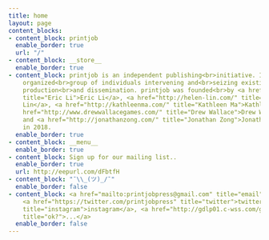 ```yaml
---
title: home
layout: page
content_blocks:
- content_block: printjob
  enable_border: true
  url: "/"
- content_block: __store__
  enable_border: true
- content_block: printjob is an independent publishing<br>initiative. It is a loosely
    organized<br>group of individuals intervening and<br>seizing existing means of
    production<br>and dissemination. printjob was founded<br>by <a href="https://eric.young.li/"
    title="Eric Li">Eric Li</a>, <a href="http://helen-lin.com/" title="Helen Lin">Helen
    Lin</a>, <a href="http://kathleenma.com/" title="Kathleen Ma">Kathleen Ma</a>,<br><a
    href="http://www.drewwallacegames.com/" title="Drew Wallace">Drew Wallace</a>,
    and <a href="http://jonathanzong.com/" title="Jonathan Zong">Jonathan Zong</a>
    in 2018.
  enable_border: true
- content_block: __menu__
  enable_border: true
- content_block: Sign up for our mailing list..
  enable_border: true
  url: http://eepurl.com/dFbtfH
- content_block: "¯\\_(ツ)_/¯"
  enable_border: false
- content_block: <a href="mailto:printjobpress@gmail.com" title="email">email</a>,
    <a href="https://twitter.com/printjobpress" title="twitter">twitter</a>, <a href="http://instagram.com/printjobpress"
    title="instagram">instagram</a>, <a href="http://gdlp01.c-wss.com/gds/0/0300026830/05/MF730_630_Series_UsersGuide_usEN_4.pdf"
    title="ok?">...</a>
  enable_border: false
---
```

